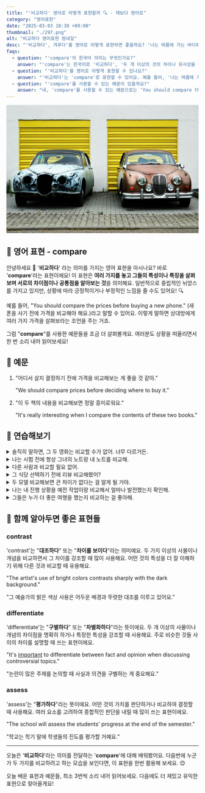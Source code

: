 ```yaml
---
title: "'비교하다' 영어로 어떻게 표현할까 ️🔍 - 재보다 영어로"
category: "영어표현"
date: "2025-03-03 10:30 +09:00"
thumbnail: "./297.png"
alt: "비교하다 영어표현 썸네일"
desc: "'비교하다', 겨루다'를 영어로 어떻게 표현하면 좋을까요? '나는 여름에 가는 바다와 겨울에 가는 스키장의 차이를 비교해볼 거예요.'와 같이 여러 가지를 비교할 때 사용할 수 있는 표현이에요. '두 책의 내용을 비교해보면 정말 흥미로워요.'와 같은 문장도 활용해 보세요. 다양한 예문을 통해서 연습하고 본인의 표현으로 만들어 보세요."
faqs:
  - question: "'compare'의 한국어 의미는 무엇인가요?"
    answer: "'compare'는 한국어로 '비교하다', '두 개 이상의 것의 차이나 유사성을 살펴보다' 등으로 번역될 수 있어요."
  - question: "'비교하다'를 영어로 어떻게 표현할 수 있나요?"
    answer: "'비교하다'는 'compare'로 표현할 수 있어요. 예를 들어, '나는 여름에 가는 바다와 겨울에 가는 스키장의 차이를 비교해볼 거예요.'는 'I'm going to compare the differences between the beach in summer and the ski resort in winter.'로 말할 수 있어요."
  - question: "'compare'를 사용할 수 있는 예문이 있을까요?"
    answer: "네, 'compare'를 사용할 수 있는 예문으로는 'You should compare the prices before buying a new phone.'가 있어요. 이는 '새 폰을 사기 전에 가격을 비교해야 해요.'라는 뜻이에요."
---
```


![주차되어 있는 두대의 차](./297-1.jpg)

## 🌟 영어 표현 - compare

안녕하세요 👋 '**비교하다**' 라는 의미를 가지는 영어 표현을 아시나요? 바로 '**compare**'라는 표현이에요! 이 표현은 **여러 가지를 놓고 그들의 특성이나 특징을 살펴보며 서로의 차이점이나 공통점을 알아보는 것**을 의미해요. 일반적으로 중립적인 뉘앙스를 가지고 있지만, 상황에 따라 긍정적이거나 부정적인 느낌을 줄 수도 있어요! 🔍

예를 들어, "You should compare the prices before buying a new phone." (새 폰을 사기 전에 가격을 비교해야 해요.)라고 말할 수 있어요. 이렇게 말하면 상대방에게 여러 가지 가격을 살펴보라는 조언을 주는 거죠.

<script async src="https://pagead2.googlesyndication.com/pagead/js/adsbygoogle.js?client=ca-pub-1465612013356152"
     crossorigin="anonymous"></script>
<!-- engple-horizontal-ad -->

<ins class="adsbygoogle"
     style="display:block"
     data-ad-client="ca-pub-1465612013356152"
     data-ad-slot="2106896038"
     data-ad-format="auto"
     data-full-width-responsive="true"></ins>

<script>
     (adsbygoogle = window.adsbygoogle || []).push({});
</script>

그럼 "**compare**"를 사용한 예문들을 조금 더 살펴볼게요. 여러분도 상황을 떠올리면서 한 번 소리 내어 읽어보세요!

## 📖 예문

1. "어디서 살지 결정하기 전에 가격을 비교해보는 게 좋을 것 같아."

   "We should compare prices before deciding where to buy it."

2. "이 두 책의 내용을 비교해보면 정말 흥미로워요."

   "It's really interesting when I compare the contents of these two books."

## 💬 연습해보기

<details>
<summary>솔직히 말하면, 그 두 영화는 비교할 수가 없어. 너무 다르거든.</summary>
<span>Honestly, you can't really compare those two movies; they're so different.</span>
</details>

<details>
<summary>나는 시험 전에 항상 그녀의 노트랑 내 노트를 비교해.</summary>
<span>I always compare my notes with hers before the exam.</span>
</details>

<details>
<summary>다른 사람과 비교할 필요 없어.</summary>
<span>There's no need to compare yourself to others.</span>
</details>

<details>
<summary>그 식당 선택하기 전에 리뷰 비교해봤어?</summary>
<span>Did you compare the reviews before choosing that restaurant?</span>
</details>

<details>
<summary>두 모델 비교해보면 큰 차이가 없다는 걸 알게 될 거야.</summary>
<span>If you compare the two models, you'll see there's not much of a difference.</span>
</details>

<details>
<summary>나는 내 진행 상황을 예전 작업이랑 비교해서 얼마나 발전했는지 확인해.</summary>
<span>I <a href="/blog/in-english/326.often/">often</a> compare my progress to my previous work to see how far I've come.</span>
</details>

<details>
<summary>그들은 누가 더 좋은 여행을 했는지 비교하는 걸 좋아해.</summary>
<span>They love to compare their vacation stories to see who had the best trip.</span>
</details>

## 🤝 함께 알아두면 좋은 표현들

### contrast

'contrast'는 "**대조하다**" 또는 "**차이를 보이다**"라는 의미예요. 두 가지 이상의 사물이나 개념을 비교하면서 그 차이를 강조할 때 많이 사용해요. 어떤 것의 특성을 더 잘 이해하기 위해 다른 것과 비교할 때 유용해요.

"The artist's use of bright colors contrasts sharply with the dark background."

"그 예술가의 밝은 색상 사용은 어두운 배경과 뚜렷한 대조를 이루고 있어요."

### differentiate

'differentiate'는 "**구별하다**" 또는 "**차별화하다**"라는 뜻이에요. 두 개 이상의 사물이나 개념의 차이점을 명확히 하거나 특정한 특성을 강조할 때 사용해요. 주로 비슷한 것들 사이의 차이를 설명할 때 쓰는 표현이에요.

"It's [important](/blog/in-english/318.important/) to differentiate between fact and opinion when discussing controversial topics."

"논란이 많은 주제를 논의할 때 사실과 의견을 구별하는 게 중요해요."

### assess

'assess'는 "**평가하다**"라는 뜻이에요. 어떤 것의 가치를 판단하거나 비교하여 결정할 때 사용해요. 여러 요소를 고려하여 종합적인 판단을 내릴 때 많이 쓰는 표현이에요.

"The school will assess the students' progress at the end of the semester."

"학교는 학기 말에 학생들의 진도를 평가할 거예요."

---

오늘은 '**비교하다**'라는 의미를 전달하는 '**compare**'에 대해 배워봤어요. 다음번에 누군가 두 가지를 비교하려고 하는 모습을 보인다면, 이 표현을 한번 활용해 보세요. 😊

오늘 배운 표현과 예문들, 최소 3번씩 소리 내어 읽어보세요. 다음에도 더 재밌고 유익한 표현으로 찾아올게요!
